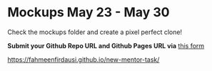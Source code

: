 # Mockups May 23 - May 30

Check the mockups folder and create a pixel perfect clone! 

**Submit your Github Repo URL and Github Pages URL via**  [this form](https://forms.gle/hpnwWht8xTLjqHnH8)




https://fahmeenfirdausi.github.io/new-mentor-task/
